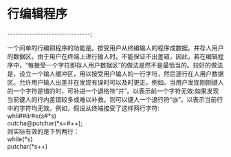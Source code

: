 # 行编辑程序

------------------------------;

一个间单的行编铜程序的功能是。按受用户从终编输人的程序成数据。并存人用户的数据区。由于用户在终端上进行输人时。不能保证不出差错，因此，若在编辑程序中，“每接受一个字符即存人用户数据区”的做法是然不是最恰当的。较好的做法是，设立一个输人缓冲区，用以按受用户输人的一行字符，然后逐行在人用户数据区。允许用户输人出差并在发现有误时可以及时更正。例如。当用户发现刚刚键人的一个字符是错的时，可补进一个退格符“并”。以表示前一个字符无效:如果发现当前键人的行内差错较多或难以补救。则可以键人一个退行符“@”。以表示当前行中的字符均无效。例如，假设从终端接受了这样两行字符:  
whli##ilr#e(s#*s)  
    outcha@putchar(*s=#++);  
则实际有效的是下列两行：  
while(*s)  
    putchar(*s++)  
